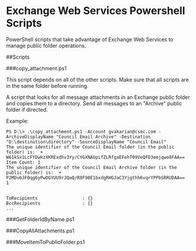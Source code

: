 # Exchange Web Services Powershell Scripts #

PowerShell scripts that take advantage of Exchange Web Services to manage public
 folder operations.

##Scripts

###copy_attachment.ps1

This script depends on all of the other scripts. Make sure that all scripts are
 in the same folder before running.

A script that looks for all message attachments in an Exchange public folder
 and copies them to a directory. Send all messages to an "Archive" public
 folder if directed.

Example: 

    PS D:\> .\copy_attachment.ps1 -Account gvakarian@csec.com -ArchiveDisplayName "Council Email Archive" -Destination "D:\destination\directory" -SourceDisplayName "Council Email"
    The unique identifier of the Council Email folder (in the public folder) is:  + W61kSx1LcFYDwkzXKRExdhv3Yy/CYGXNAUpifZLRfgaEFehT09VeQFD3emjqwo8FAA==
    Item Count: 1
    The unique identifier of the Council Email Archive folder (in the public folder) is:  + P2MDv6JF0qg6yPwDGYUU9rJQaQ/R8F98E1bxdgRHGJaC3Yjgthh6vqrYPPbSRRUDAA==
    1


    ToRecipients                 : {}
    BccRecipients                : {}
    ...


###GetFolderIdByName.ps1


###CopyAllAttachments.ps1


###MoveItemToPublicFolder.ps1


